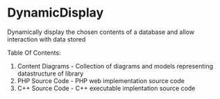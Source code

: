 # DynamicDisplay
Dynamically display the chosen contents of a database and allow interaction with data stored

Table Of Contents:</br>
<ol>
  <li>Content Diagrams - Collection of diagrams and models representing datastructure of library</li>
  <li>PHP Source Code - PHP web implementation source code</li>
  <li>C++ Source Code - C++ executable implentation source code</li>
</ol>
